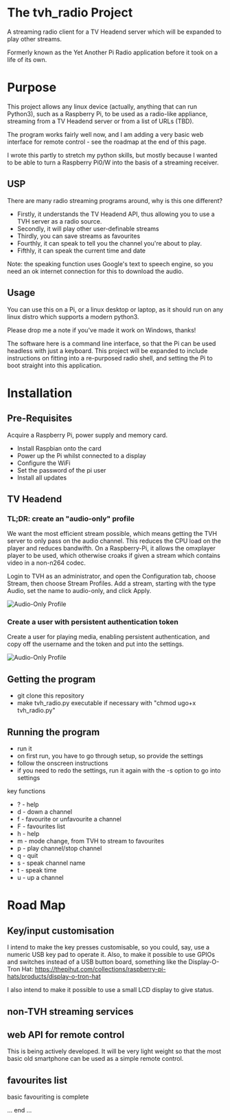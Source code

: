 # The tvh_radio Project

A streaming radio client for a TV Headend server which will be expanded to
play other streams.

Formerly known as the Yet Another Pi Radio application before it took on a
life of its own.



# Purpose

This project allows any linux device (actually, anything that can run
Python3), such as a Raspberry Pi, to be used as a radio-like appliance,
streaming from a TV Headend server or from a list of URLs (TBD).

The program works fairly well now, and I am adding a very basic web interface
for remote control - see the roadmap at the end of this page.

I wrote this partly to stretch my python skills, but mostly because I wanted
to be able to turn a Raspberry Pi0/W into the basis of a streaming receiver.


## USP

There are many radio streaming programs around, why is this one different?

* Firstly, it understands the TV Headend API, thus allowing you to use a
  TVH server as a radio source.
* Secondly, it will play other user-definable streams
* Thirdly, you can save streams as favourites
* Fourthly, it can speak to tell you the channel you're about to play.
* Fifthly, it can speak the current time and date


Note: the speaking function uses Google's text to speech engine, so you need
an ok internet connection for this to download the audio.


## Usage

You can use this on a Pi, or a linux desktop or laptop, as it should run on
any linux distro which supports a modern python3.

Please drop me a note if you've made it work on Windows, thanks!

The software here is a command line interface, so that the Pi can be used
headless with just a keyboard. This project will be expanded to include
instructions on fitting into a re-purposed radio shell, and setting the
Pi to boot straight into this application.


# Installation

## Pre-Requisites

Acquire a Raspberry Pi, power supply and memory card. 

* Install Raspbian onto the card
* Power up the Pi whilst connected to a display
* Configure the WiFi
* Set the password of the pi user
* Install all updates


## TV Headend

### TL;DR: create an "audio-only" profile

We want the most efficient stream possible, which means getting the TVH
server to only pass on the audio channel. This reduces the CPU load on
the player and reduces bandwifth. On a Raspberry-Pi, it allows the
omxplayer player to be used, which otherwise croaks if given a stream
which contains video in a non-n264 codec.

Login to TVH as an administrator, and open the Configuration tab, choose
Stream, then choose Stream Profiles. Add a stream, starting with the
type Audio, set the name to audio-only, and click Apply.
 
![Audio-Only Profile](https://raw.githubusercontent.com/speculatrix/tvh_radio/master/create_audio_only_profile.png)


### Create a user with persistent authentication token

Create a user for playing media, enabling persistent authentication, and copy
off the username and the token and put into the settings.

![Audio-Only Profile](https://raw.githubusercontent.com/speculatrix/tvh_radio/master/webby_user.png)



## Getting the program

* git clone this repository
* make tvh_radio.py executable if necessary with "chmod ugo+x tvh_radio.py"


## Running the program

* run it
* on first run, you have to go through setup, so provide the settings
* follow the onscreen instructions
* if you need to redo the settings, run it again with the -s option to go into settings


key functions

* ? - help
* d - down a channel
* f - favourite or unfavourite a channel
* F - favourites list
* h - help
* m - mode change, from TVH to stream to favourites
* p - play channel/stop channel
* q - quit
* s - speak channel name
* t - speak time
* u - up a channel


# Road Map

## Key/input customisation

I intend to make the key presses customisable, so you could, say, use a
numeric USB key pad to operate it. Also, to make it possible to use GPIOs
and switches instead of a USB button board, something like the Display-O-Tron Hat:
https://thepihut.com/collections/raspberry-pi-hats/products/display-o-tron-hat

I also intend to make it possible to use a small LCD display to give status.


## non-TVH streaming services


## web API for remote control

This is being actively developed. It will be very light weight so that the
most basic old smartphone can be used as a simple remote control.


## favourites list

basic favouriting is complete

... end ...
